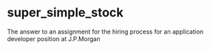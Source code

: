 # super_simple_stock
The answer to an assignment for the hiring process for an application developer position at J.P.Morgan
